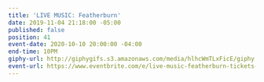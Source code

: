 ```yaml
---
title: 'LIVE MUSIC: Featherburn'
date: 2019-11-04 21:18:00 -05:00
published: false
position: 41
event-date: 2020-10-10 20:00:00 -04:00
end-time: 10PM
giphy-url: http://giphygifs.s3.amazonaws.com/media/hlhcWmTLxFicE/giphy.gif
event-url: https://www.eventbrite.com/e/live-music-featherburn-tickets-92543334605
---
```



